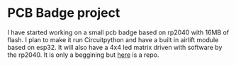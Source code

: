 # PCB Badge project

I have started working on a small pcb badge based on rp2040 with 16MB of flash. I plan to make it run Circuitpython and have a built in airlift module based on esp32. It will also have a 4x4 led matrix driven with software by the rp2040. It is only a beggining but [here](https://github.com/m1cha1s/pcbBadgeRP2040) is a repo.